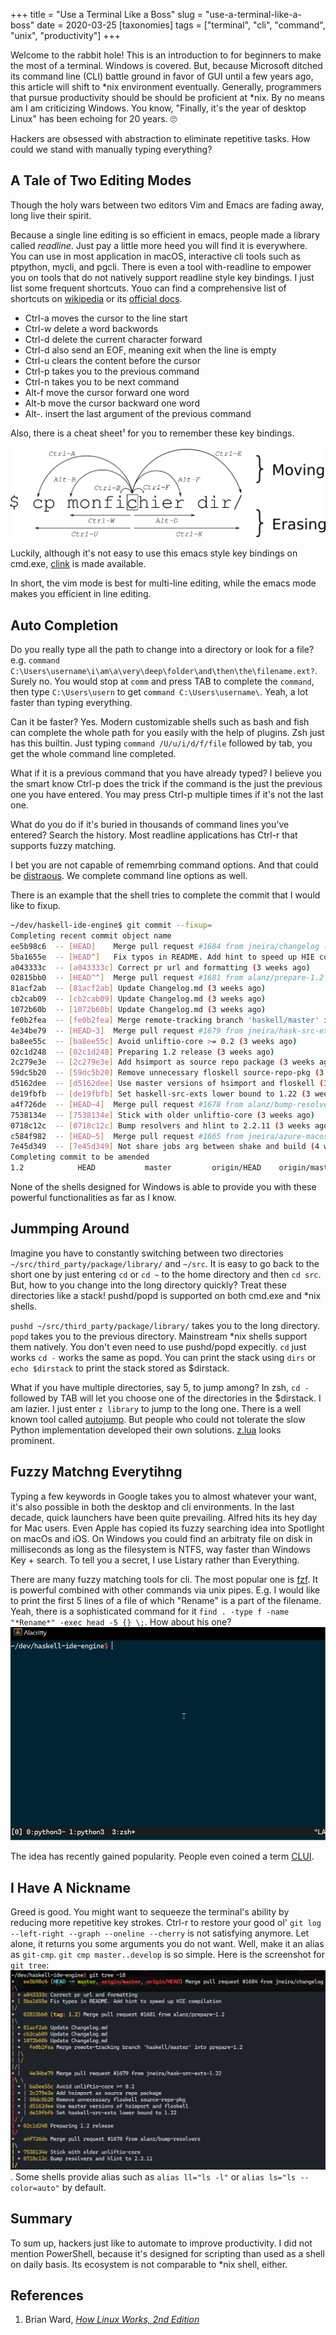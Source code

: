 +++
title = "Use a Terminal Like a Boss"
slug = "use-a-terminal-like-a-boss"
date = 2020-03-25
[taxonomies]
tags = ["terminal", "cli", "command", "unix", "productivity"]
+++

Welcome to the rabbit hole! This is an introduction to for beginners to make the most of a terminal. Windows is covered. But, because Microsoft ditched its command line (CLI) battle ground in favor of GUI until a few years ago, this article will shift to *nix environment eventually. Generally, programmers that pursue productivity should be should be proficient at *nix. By no means am I am criticizing Windows. You know, "Finally, it's the year of desktop Linux" has been echoing for 20 years. 🙄 

Hackers are obsessed with abstraction to eliminate repetitive tasks. How could we stand with manually typing everything?

## A Tale of Two Editing Modes
Though the holy wars between two editors Vim and Emacs are fading away, long live their spirit.

Because a single line editing is so efficient in emacs, people made a library called _readline_. Just pay a little more heed you will find it is everywhere. You can use in most application in macOS, interactive cli tools such as ptpython, mycli, and pgcli. There is even a tool with-readline to empower you on tools that do not natively support readline style key bindings. I just list some frequent shortcuts. Youo can find a comprehensive list of shortcuts on [wikipedia](https://en.wikipedia.org/wiki/GNU_Readline#Emacs_keyboard_shortcuts) or its [official docs](https://tiswww.cwru.edu/php/chet/readline/readline.html).

- Ctrl-a moves the cursor to the line start
- Ctrl-w delete a word backwords
- Ctrl-d delete the current character forward
- Ctrl-d also send an EOF, meaning exit when the line is empty
- Ctrl-u clears the content before the cursor
- Ctrl-p takes you to the previous command
- Ctrl-n takes you to be next command
- Alt-f move the cursor forward one word
- Alt-b move the cursor backward one word
- Alt-. insert the last argument of the previous command

Also, there is a cheat sheet¹ for you to remember these key bindings.
\
\
![cheatsheet](/images/readline.cheatsheet.png "Readline Cheat Sheet")

Luckily, although it's not easy to use this emacs style key bindings on cmd.exe, [clink](https://mridgers.github.io/clink) is made available.

In short, the vim mode is best for multi-line editing, while the emacs mode makes you efficient in line editing.


## Auto Completion
Do you really type all the path to change into a directory or look for a file? e.g. `command C:\Users\username\i\am\a\very\deep\folder\and\then\the\filename.ext?`. Surely no. You would stop at `comm` and press TAB to complete the `command`, then type `C:\Users\usern` to get `command C:\Users\username\`. Yeah, a lot faster than typing everything.

Can it be faster? Yes. Modern customizable shells such as bash and fish can complete the whole path for you easily with the help of plugins. Zsh just has this builtin. Just typing `command /U/u/i/d/f/file` followed by tab, you get the whole command line completed.

What if it is a previous command that you have already typed? I believe you the smart know Ctrl-p does the trick if the command is the just the previous one you have entered. You may press Ctrl-p multiple times if it's not the last one.

What do you do if it's buried in thousands of command lines you've entered? Search the history. Most readline applications has Ctrl-r that supports fuzzy matching.

I bet you are not capable of rememrbing command options. And that could be [distraous](https://xkcd.com/1168/). We complete command line options as well.

There is an example that the shell tries to complete the commit that I would like to fixup.
``` sh
~/dev/haskell-ide-engine$ git commit --fixup=
Completing recent commit object name
ee5b98c6  -- [HEAD]    Merge pull request #1684 from jneira/changelog (3 weeks ago)
5ba1655e  -- [HEAD^]   Fix typos in README. Add hint to speed up HIE compilation (3 weeks ago)
a043333c  -- [a043333c] Correct pr url and formatting (3 weeks ago)
02815bb0  -- [HEAD^^]  Merge pull request #1681 from alanz/prepare-1.2 (3 weeks ago)
81acf2ab  -- [81acf2ab] Update Changelog.md (3 weeks ago)
cb2cab09  -- [cb2cab09] Update Changelog.md (3 weeks ago)
1072b60b  -- [1072b60b] Update Changelog.md (3 weeks ago)
fe0b2fea  -- [fe0b2fea] Merge remote-tracking branch 'haskell/master' into prepare-1.2 (3 weeks ago)
4e34be79  -- [HEAD~3]  Merge pull request #1679 from jneira/hask-src-exts-1.22 (3 weeks ago)
ba8ee55c  -- [ba8ee55c] Avoid unliftio-core >= 0.2 (3 weeks ago)
02c1d248  -- [02c1d248] Preparing 1.2 release (3 weeks ago)
2c279e3e  -- [2c279e3e] Add hsimport as source repo package (3 weeks ago)
59dc5b20  -- [59dc5b20] Remove unnecessary floskell source-repo-pkg (3 weeks ago)
d5162dee  -- [d5162dee] Use master versions of hsimport and floskell (3 weeks ago)
de19fbfb  -- [de19fbfb] Set haskell-src-exts lower bound to 1.22 (3 weeks ago)
a4f726de  -- [HEAD~4]  Merge pull request #1678 from alanz/bump-resolvers (3 weeks ago)
7538134e  -- [7538134e] Stick with older unliftio-core (3 weeks ago)
0718c12c  -- [0718c12c] Bump resolvers and hlint to 2.2.11 (3 weeks ago)
c584f982  -- [HEAD~5]  Merge pull request #1665 from jneira/azure-macos (4 weeks ago)
7e45d349  -- [7e45d349] Not share jobs arg between shake and build (4 weeks ago)
Completing commit to be amended
1.2            HEAD           master         origin/HEAD    origin/master
```

None of the shells designed for Windows is able to provide you with these powerful functionalities as far as I know.


## Jummping Around
Imagine you have to constantly switching between two directories `~/src/third_party/package/library/` and `~/src`. It is easy to go back to the short one by just entering `cd` or `cd ~` to the home directory and then `cd src`. But, how to you change into the long directory quickly? Treat these directories like a stack! pushd/popd is supported on both cmd.exe and *nix shells.

`pushd ~/src/third_party/package/library/` takes you to the long directory. `popd` takes you to the previous directory. Mainstream *nix shells support them natively. You don't even need to use pushd/popd expecitly. `cd` just works `cd -` works the same as popd. You can print the stack using `dirs` or `echo $dirstack` to print the stack stored as $dirstack.

What if you have multiple directories, say 5, to jump among? In zsh, `cd -` followed by TAB will let you choose one of the directories in the $dirstack. I am lazier. I just enter `z library` to jump to the long one. There is a well known tool called [autojump](https://github.com/wting/autojump). But people who could not tolerate the slow Python implementation developed their own solutions. [z.lua](https://github.com/skywind3000/z.lua) looks prominent.


## Fuzzy Matchng Everytihng
Typing a few keywords in Google takes you to almost whatever your want, it's also possible in both the desktop and cli environments. In the last decade, quick launchers have been quite prevailing. Alfred hits its hey day for Mac users. Even Apple has copied its fuzzy searching idea into Spotlight on macOs and iOS. On Windows you could find an arbitraty file on disk in milliseconds as long as the filesystem is NTFS, way faster than Windows Key + search. To tell you a secret, I use Listary rather than Everything.

There are many fuzzy matching tools for cli. The most popular one is [fzf](https://github.com/junegunn/fzf). It is powerful combined with other commands via unix pipes. E.g. I would like to print the first 5 lines of a file of which "Rename" is a part of the filename. Yeah, there is a sophisticated command for it `find . -type f -name "*Rename*" -exec head -5 {} \;`. How about his one? ![fzf](/images/screencast.fzf.gif)

The idea has recently gained popularity. People even coined a term [CLUI]('https://blog.repl.it/clui').


## I Have A Nickname
Greed is good. You might want to sequeeze the terminal's ability by reducing more repetitive key strokes. Ctrl-r to restore your good ol' `git log --left-right --graph --oneline --cherry` is not satisfying anymore. Let alone, it returns you some arguments you do not want. Well, make it an alias as `git-cmp`. `git cmp master..develop` is so simple. Here is the screenshot for `git tree`: ![git-tree](/images/git-tree.png). Some shells provide alias such as `alias ll="ls -l"` or `alias ls="ls --color=auto"` by default.


## Summary
To sum up, hackers just like to automate to improve productivity. I did not mention PowerShell, because it's designed for scripting than used as a shell on daily basis. Its ecosystem is not comparable to *nix shell, either.

## References
1. Brian Ward, _[How Linux Works, 2nd Edition](https://nostarch.com/howlinuxworks2)_
